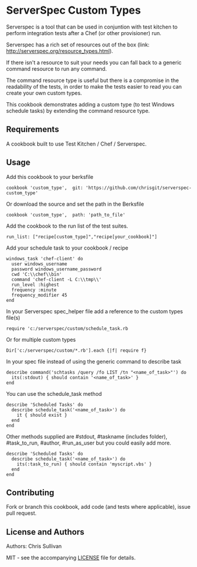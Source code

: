 ServerSpec Custom Types
=======================

Serverspec is a tool that can be used in conjuntion with test kitchen to perform integration tests after a Chef (or other provisioner) run.

Serverspec has a rich set of resources out of the box (link: http://serverspec.org/resource_types.html).

If there isn't a resource to suit your needs you can fall back to a generic command resource to run any command.

The command resource type is useful but there is a compromise in the readability of the tests, in order to make the tests easier to read you can create your own custom types. 

This cookbook demonstrates adding a custom type (to test Windows schedule tasks) by extending the command resource type.

Requirements
------------
A cookbook built to use Test Kitchen / Chef / Serverspec.

Usage
-----
Add this cookbook to your berksfile

````
cookbook 'custom_type',  git: 'https://github.com/chrisgit/serverspec-custom_type'
````

Or download the source and set the path in the Berksfile
````
cookbook 'custom_type',  path: 'path_to_file'
````

Add the cookbook to the run list of the test suites.
````
run_list: ["recipe[custom_type]","recipe[your_cookbook]"]
````

Add your schedule task to your cookbook / recipe
````
windows_task 'chef-client' do
  user windows_username
  password windows_username_password
  cwd 'C:\\chef\\bin'
  command 'chef-client -L C:\\tmp\\'
  run_level :highest
  frequency :minute
  frequency_modifier 45
end
````

In your Serverspec spec_helper file add a reference to the custom types file(s)
````
require 'c:/serverspec/custom/schedule_task.rb
````

Or for multiple custom types
````
Dir['c:/serverspec/custom/*.rb'].each {|f| require f}
````

In your spec file instead of using the generic command to describe task
````
describe command('schtasks /query /fo LIST /tn "<name_of_task>"') do
  its(:stdout) { should contain '<name_of_task>' }
end
````

You can use the schedule_task method
````
describe 'Scheduled Tasks' do
  describe schedule_task('<name_of_task>') do
    it { should exist }
  end
end
````

Other methods supplied are #stdout, #taskname (includes folder), #task_to_run, #author, #run_as_user but you could easily add more.

````
describe 'Scheduled Tasks' do
  describe schedule_task('<name_of_task>') do
    its(:task_to_run) { should contain 'myscript.vbs' }
  end
end
````

Contributing
------------
Fork or branch this cookbook, add code (and tests where applicable), issue pull request.

License and Authors
-------------------
Authors: Chris Sullivan

MIT - see the accompanying [LICENSE](https://github.com/chrisgit/serverspec-custom_type/LICENSE) file for details.
